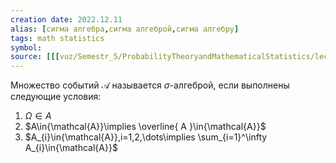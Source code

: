 ```yaml
---
creation date: 2022.12.11
alias: [сигма алгебра,сигма алгеброй,сигма алгебру]
tags: math statistics
symbol:
source: [[[vuz/Semestr_5/ProbabilityTheoryandMathematicalStatistics/lections/lobuzov/ТВиМС-1_010302_Лобузов_5 семестр_ЛК1.pdf]],8]
---
```

Множество событий $\mathcal{A}$ называется $\sigma$-алгеброй, если выполнены следующие условия:
1) $\Omega \in{A}$
2) $A\in{\mathcal{A}}\implies \overline{ A }\in{\mathcal{A}}$
3) $A_{i}\in{\mathcal{A}},i=1,2,\dots\implies \sum_{i=1}^\infty A_{i}\in{\mathcal{A}}$

